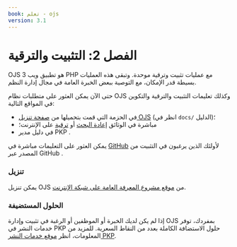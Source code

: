 ```yaml
---
book: تعلم - ojs
version: 3.1
---
```


# الفصل 2: التثبيت والترقية

OJS 3 هو تطبيق ويب PHP مع عمليات تثبيت وترقية موحدة. وتبقى هذه العمليات بسيطة قدر الإمكان، مع التوصية ببعض الخبرة العامة في مجال إدارة النظم.

حتى الآن يمكن العثور على متطلبات نظام OJS وكذلك تعليمات التثبيت والترقية والتكوين في المواقع التالية:

* في الحزمة التي قمت بتحميلها من [صفحة تنزيل OJS](https://pkp.sfu.ca/ojs/ojs_download/) (انظر في `docs/` الدليل)؛
* مباشرة في الوثائق [إعادة البحث](https://pkp.sfu.ca/ojs/README) أو [ترقية](https://pkp.sfu.ca/ojs/UPGRADE) على الإنترنت؛
* في دليل مدير PKP [](/admin-guide).

يمكن العثور على التعليمات مباشرة في [GitHub](https://github.com/pkp/ojs) لأولئك الذين يرغبون في التثبيت من المصدر عبر GitHub .

### تنزيل

يمكن تنزيل OJS من [موقع مشروع المعرفة العامة على شبكة الإنترنت](http://pkp.sfu.ca).

### الحلول المستضيفة

إذا لم يكن لديك الخبرة أو الموظفين أو الرغبة في تثبيت وإدارة OJS بمفردك، توفر خدمات النشر في PKP حلول الاستضافة الكاملة بعدد من النقاط السعرية. للمزيد من المعلومات، انظر [موقع خدمات النشر PKP](https://pkpservices.sfu.ca). 

